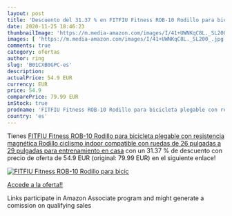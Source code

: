 ```yaml
---
layout: post
title: 'Descuento del 31.37 % en FITFIU Fitness ROB-10 Rodillo para bicic'
date: 2020-11-25 18:46:23
thumbnailImage: 'https://m.media-amazon.com/images/I/41+UWNKqC8L._SL200_.jpg'
images: [ 'https://m.media-amazon.com/images/I/41+UWNKqC8L._SL200_.jpg' ]
comments: true
category: ofertas
author: ring
slug: 'B01CXB0GPC-es'
description:
actualPrice: 54.9 EUR
currency: EUR
price: 54.9
comparePrice: 79.99 EUR
inStock: true
prodname: 'FITFIU Fitness ROB-10 Rodillo para bicicleta plegable con resistencia magnética  Rodillo ciclismo indoor compatible con ruedas de 26 pulgadas a 29 pulgadas para entrenamiento en casa'
country: 'es'
---
```


Tienes [FITFIU Fitness ROB-10 Rodillo para bicicleta plegable con resistencia magnética  Rodillo ciclismo indoor compatible con ruedas de 26 pulgadas a 29 pulgadas para entrenamiento en casa](https://www.amazon.es/dp/B01CXB0GPC/?tag=tolees-21) con un 31.37 % de descuento con precio de oferta de 54.9 EUR (original: 79.99 EUR) en el siguiente enlace!

[![FITFIU Fitness ROB-10 Rodillo para bicic](https://m.media-amazon.com/images/I/41+UWNKqC8L._SL200_.jpg)](https://www.amazon.es/dp/B01CXB0GPC/?tag=tolees-21)

[Accede a la oferta!!](https://www.amazon.es/dp/B01CXB0GPC/?tag=tolees-21)

Links participate in Amazon Associate program and might generate a comission on qualifying sales


